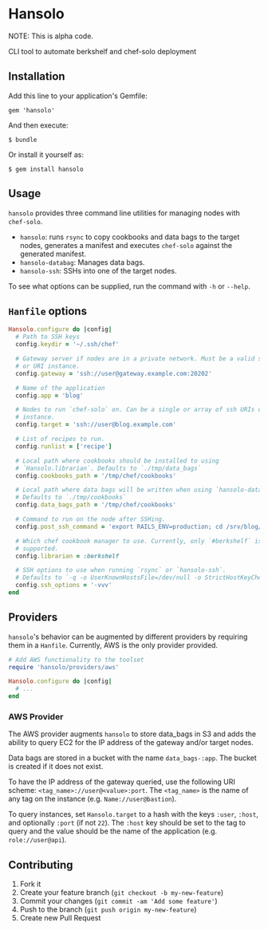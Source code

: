 # Hansolo

NOTE: This is alpha code.

CLI tool to automate berkshelf and chef-solo deployment

## Installation

Add this line to your application's Gemfile:

    gem 'hansolo'

And then execute:

    $ bundle

Or install it yourself as:

    $ gem install hansolo

## Usage

`hansolo` provides three command line utilities for managing nodes with `chef-solo`.

* `hansolo`: runs `rsync` to copy cookbooks and data bags to the target nodes, generates a manifest and executes `chef-solo` against the generated manifest.
* `hansolo-databag`: Manages data bags.
* `hansolo-ssh`: SSHs into one of the target nodes.

To see what options can be supplied, run the command with `-h` or `--help`.


## `Hanfile` options

```ruby
Hansolo.configure do |config|
  # Path to SSH keys
  config.keydir = '~/.ssh/chef'

  # Gateway server if nodes are in a private network. Must be a valid ssh URI
  # or URI instance.
  config.gateway = 'ssh://user@gateway.example.com:20202'

  # Name of the application
  config.app = 'blog'

  # Nodes to run `chef-solo` on. Can be a single or array of ssh URIs or URI
  # instance.
  config.target = 'ssh://user@blog.example.com'

  # List of recipes to run.
  config.runlist = ['recipe']

  # Local path where cookbooks should be installed to using
  # `Hansolo.librarian`. Defaults to `./tmp/data_bags`
  config.cookbooks_path = '/tmp/chef/cookbooks'

  # Local path where data bags will be written when using `hansolo-databag`.
  # Defaults to `./tmp/cookbooks`
  config.data_bags_path = '/tmp/chef/cookbooks'

  # Command to run on the node after SSHing.
  config.post_ssh_command = 'export RAILS_ENV=production; cd /srv/blog/current'

  # Which chef cookbook manager to use. Currently, only `#berkshelf` is
  # supported.
  config.librarian = :berkshelf

  # SSH options to use when running `rsync` or `hansolo-ssh`.
  # Defaults to `-q -o UserKnownHostsFile=/dev/null -o StrictHostKeyChecking=no`.
  config.ssh_options = '-vvv'
end
```

## Providers

`hansolo`'s behavior can be augmented by different providers by requiring them
in a `Hanfile`. Currently, AWS is the only provider provided.

```ruby
# Add AWS functionality to the toolset
require 'hansolo/providers/aws'

Hansolo.configure do |config|
  # ...
end
```

### AWS Provider

The AWS provider augments `hansolo` to store data\_bags in S3 and adds the
ability to query EC2 for the IP address of the gateway and/or target nodes.

Data bags are stored in a bucket with the name `data_bags-:app`. The bucket is
created if it does not exist.

To have the IP address of the gateway queried, use the following URI scheme:
`<tag_name>://user@<value>:port`. The `<tag_name>` is the name of any tag on
the instance (e.g. `Name://user@bastion`).

To query instances, set `Hansolo.target` to a hash with the keys `:user`,
`:host`, and optionally `:port` (if not `22`). The `:host` key should be set to
the tag to query and the value should be the name of the application (e.g.
`role://user@api`).

## Contributing

1. Fork it
2. Create your feature branch (`git checkout -b my-new-feature`)
3. Commit your changes (`git commit -am 'Add some feature'`)
4. Push to the branch (`git push origin my-new-feature`)
5. Create new Pull Request
